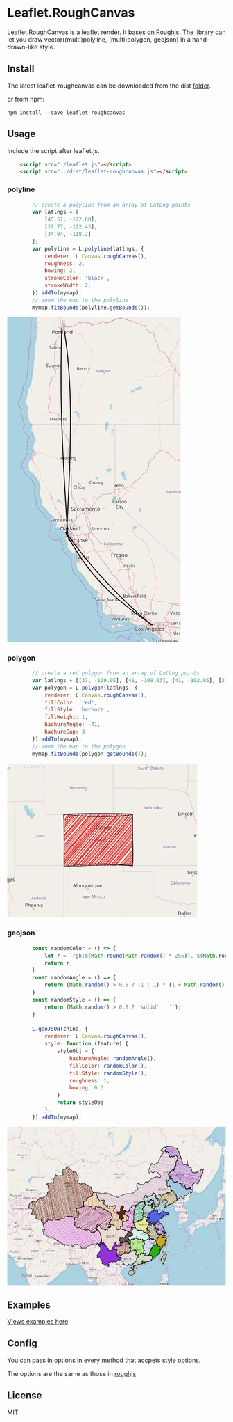 # Leaflet.RoughCanvas

Leaflet.RoughCanvas is a leaflet render. It bases on [Roughjs](https://github.com/pshihn/rough). The library can let you draw vector((multi)polyline, (multi)polygon, geojson) in a hand-drawn-like style.

## Install

The latest leaflet-roughcanvas can be downloaded from the dist [folder]().

or from npm:

```
npm install --save leaflet-roughcanvas
```

## Usage

Include the script after leaflet.js.

```html
    <script src="./leaflet.js"></script>    
    <script src="../dist/leaflet-roughcanvas.js"></script>    
```

### polyline

```js
        // create a polyline from an array of LatLng points
        var latlngs = [
            [45.51, -122.68],
            [37.77, -122.43],
            [34.04, -118.2]
        ];
        var polyline = L.polyline(latlngs, {
            renderer: L.Canvas.roughCanvas(),
            roughness: 2,
            bowing: 2,
            strokeColor: 'black',
            strokeWidth: 2,  
        }).addTo(mymap);
        // zoom the map to the polyline
        mymap.fitBounds(polyline.getBounds());
```

![polyline](./examples/images/polyline.jpg)


### polygon

```js
        // create a red polygon from an array of LatLng points
        var latlngs = [[37, -109.05], [41, -109.03], [41, -102.05], [37, -102.04]];
        var polygon = L.polygon(latlngs, {
            renderer: L.Canvas.roughCanvas(),
            fillColor: 'red',
            fillStyle: 'hachure',
            fillWeight: 1,
            hachureAngle: -41,
            hachureGap: 3
        }).addTo(mymap);
        // zoom the map to the polygon
        mymap.fitBounds(polygon.getBounds());
```

![polygon](./examples/images/polygon.jpg)

### geojson

```js
        const randomColor = () => {
            let r = `rgb(${Math.round(Math.random() * 255)}, ${Math.round(Math.random() * 255)}, ${Math.round(Math.random() * 255)})`;
            return r;
        }
        const randomAngle = () => {
            return (Math.random() > 0.5 ? -1 : 1) * (1 + Math.random() * 88);
        }
        const randomStyle = () => {
            return (Math.random() > 0.8 ? 'solid' : '');
        }

        L.geoJSON(china, {
            renderer: L.Canvas.roughCanvas(),
            style: function (feature) {
                styleObj = {
                    hachureAngle: randomAngle(),
                    fillColor: randomColor(),
                    fillStyle: randomStyle(),
                    roughness: 1,
                    bowing: 0.3
                }
                return styleObj
            },
        }).addTo(mymap);
```

![geojson_china](./examples/images/geojson_china.jpg)


## Examples

[Views examples here]()

## Config

You can pass in options in every method that accpets style options.

The options are the same as those in [roughjs](https://github.com/pshihn/rough/wiki)

## License

MIT